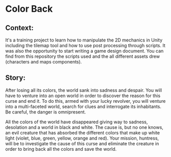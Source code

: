 # Color Back
## Context:
It's a training project to learn how to manipulate the 2D mechanics in Unity including the tilemap tool and how to use post processing through scripts. It was also the opportunity to start writing a game design document. You can find from this repository the scripts used and the all different assets drew (characters and maps components).

## Story:
After losing all its colors, the world sank into sadness and despair. You will have to venture into an open world in order to discover the reason for this curse and end it. To do this, armed with your lucky revolver, you will venture into a multi-faceted world, search for clues and interrogate its inhabitants. Be careful, the danger is omnipresent.

All the colors of the world have disappeared giving way to sadness, desolation and a world in black and white. The cause is, but no one knows, an evil creature that has absorbed the different colors that make up white light (violet, blue, green, yellow, orange and red). Your mission, huntress, will be to investigate the cause of this curse and eliminate the creature in order to bring back all the colors and save the world.
